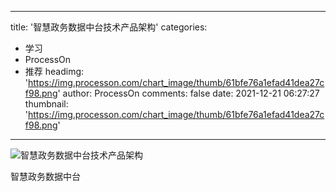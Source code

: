 
---
title: '智慧政务数据中台技术产品架构'
categories: 
 - 学习
 - ProcessOn
 - 推荐
headimg: 'https://img.processon.com/chart_image/thumb/61bfe76a1efad41dea27cf98.png'
author: ProcessOn
comments: false
date: 2021-12-21 06:27:27
thumbnail: 'https://img.processon.com/chart_image/thumb/61bfe76a1efad41dea27cf98.png'
---

<div>   
<img class="thumb" alt="智慧政务数据中台技术产品架构" src="https://img.processon.com/chart_image/thumb/61bfe76a1efad41dea27cf98.png" referrerpolicy="no-referrer">
<p>智慧政务数据中台</p>  
</div>
            